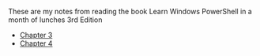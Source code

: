 These are my notes from reading the book Learn Windows PowerShell in a month of lunches 3rd Edition

* [Chapter 3](/chapter-3.md)
* [Chapter 4](/chapter-4.md)



